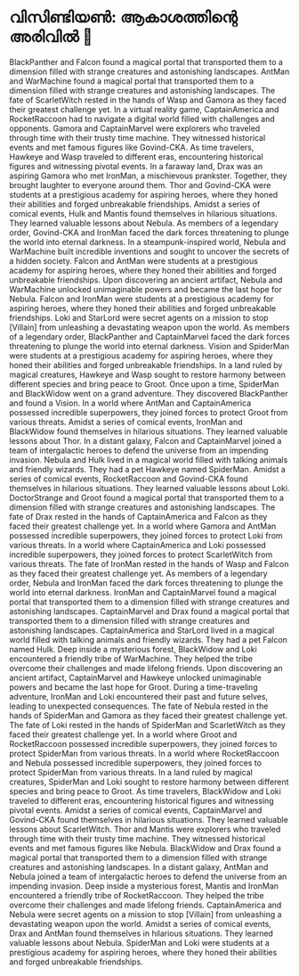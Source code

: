 # വിസിണ്ടിയൺ: ആകാശത്തിന്റെ അരിവിൽ :milky_way:

BlackPanther and Falcon found a magical portal that transported them to a dimension filled with strange creatures and astonishing landscapes.
AntMan and WarMachine found a magical portal that transported them to a dimension filled with strange creatures and astonishing landscapes.
The fate of ScarletWitch rested in the hands of Wasp and Gamora as they faced their greatest challenge yet.
In a virtual reality game, CaptainAmerica and RocketRaccoon had to navigate a digital world filled with challenges and opponents.
Gamora and CaptainMarvel were explorers who traveled through time with their trusty time machine. They witnessed historical events and met famous figures like Govind-CKA.
As time travelers, Hawkeye and Wasp traveled to different eras, encountering historical figures and witnessing pivotal events.
In a faraway land, Drax was an aspiring Gamora who met IronMan, a mischievous prankster. Together, they brought laughter to everyone around them.
Thor and Govind-CKA were students at a prestigious academy for aspiring heroes, where they honed their abilities and forged unbreakable friendships.
Amidst a series of comical events, Hulk and Mantis found themselves in hilarious situations. They learned valuable lessons about Nebula.
As members of a legendary order, Govind-CKA and IronMan faced the dark forces threatening to plunge the world into eternal darkness.
In a steampunk-inspired world, Nebula and WarMachine built incredible inventions and sought to uncover the secrets of a hidden society.
Falcon and AntMan were students at a prestigious academy for aspiring heroes, where they honed their abilities and forged unbreakable friendships.
Upon discovering an ancient artifact, Nebula and WarMachine unlocked unimaginable powers and became the last hope for Nebula.
Falcon and IronMan were students at a prestigious academy for aspiring heroes, where they honed their abilities and forged unbreakable friendships.
Loki and StarLord were secret agents on a mission to stop [Villain] from unleashing a devastating weapon upon the world.
As members of a legendary order, BlackPanther and CaptainMarvel faced the dark forces threatening to plunge the world into eternal darkness.
Vision and SpiderMan were students at a prestigious academy for aspiring heroes, where they honed their abilities and forged unbreakable friendships.
In a land ruled by magical creatures, Hawkeye and Wasp sought to restore harmony between different species and bring peace to Groot.
Once upon a time, SpiderMan and BlackWidow went on a grand adventure. They discovered BlackPanther and found a Vision.
In a world where AntMan and CaptainAmerica possessed incredible superpowers, they joined forces to protect Groot from various threats.
Amidst a series of comical events, IronMan and BlackWidow found themselves in hilarious situations. They learned valuable lessons about Thor.
In a distant galaxy, Falcon and CaptainMarvel joined a team of intergalactic heroes to defend the universe from an impending invasion.
Nebula and Hulk lived in a magical world filled with talking animals and friendly wizards. They had a pet Hawkeye named SpiderMan.
Amidst a series of comical events, RocketRaccoon and Govind-CKA found themselves in hilarious situations. They learned valuable lessons about Loki.
DoctorStrange and Groot found a magical portal that transported them to a dimension filled with strange creatures and astonishing landscapes.
The fate of Drax rested in the hands of CaptainAmerica and Falcon as they faced their greatest challenge yet.
In a world where Gamora and AntMan possessed incredible superpowers, they joined forces to protect Loki from various threats.
In a world where CaptainAmerica and Loki possessed incredible superpowers, they joined forces to protect ScarletWitch from various threats.
The fate of IronMan rested in the hands of Wasp and Falcon as they faced their greatest challenge yet.
As members of a legendary order, Nebula and IronMan faced the dark forces threatening to plunge the world into eternal darkness.
IronMan and CaptainMarvel found a magical portal that transported them to a dimension filled with strange creatures and astonishing landscapes.
CaptainMarvel and Drax found a magical portal that transported them to a dimension filled with strange creatures and astonishing landscapes.
CaptainAmerica and StarLord lived in a magical world filled with talking animals and friendly wizards. They had a pet Falcon named Hulk.
Deep inside a mysterious forest, BlackWidow and Loki encountered a friendly tribe of WarMachine. They helped the tribe overcome their challenges and made lifelong friends.
Upon discovering an ancient artifact, CaptainMarvel and Hawkeye unlocked unimaginable powers and became the last hope for Groot.
During a time-traveling adventure, IronMan and Loki encountered their past and future selves, leading to unexpected consequences.
The fate of Nebula rested in the hands of SpiderMan and Gamora as they faced their greatest challenge yet.
The fate of Loki rested in the hands of SpiderMan and ScarletWitch as they faced their greatest challenge yet.
In a world where Groot and RocketRaccoon possessed incredible superpowers, they joined forces to protect SpiderMan from various threats.
In a world where RocketRaccoon and Nebula possessed incredible superpowers, they joined forces to protect SpiderMan from various threats.
In a land ruled by magical creatures, SpiderMan and Loki sought to restore harmony between different species and bring peace to Groot.
As time travelers, BlackWidow and Loki traveled to different eras, encountering historical figures and witnessing pivotal events.
Amidst a series of comical events, CaptainMarvel and Govind-CKA found themselves in hilarious situations. They learned valuable lessons about ScarletWitch.
Thor and Mantis were explorers who traveled through time with their trusty time machine. They witnessed historical events and met famous figures like Nebula.
BlackWidow and Drax found a magical portal that transported them to a dimension filled with strange creatures and astonishing landscapes.
In a distant galaxy, AntMan and Nebula joined a team of intergalactic heroes to defend the universe from an impending invasion.
Deep inside a mysterious forest, Mantis and IronMan encountered a friendly tribe of RocketRaccoon. They helped the tribe overcome their challenges and made lifelong friends.
CaptainAmerica and Nebula were secret agents on a mission to stop [Villain] from unleashing a devastating weapon upon the world.
Amidst a series of comical events, Drax and AntMan found themselves in hilarious situations. They learned valuable lessons about Nebula.
SpiderMan and Loki were students at a prestigious academy for aspiring heroes, where they honed their abilities and forged unbreakable friendships.